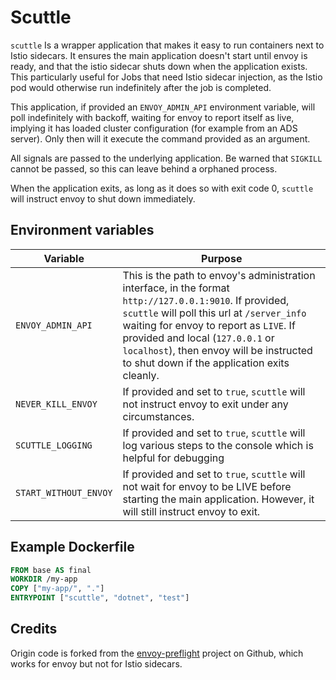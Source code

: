 # Scuttle

`scuttle` Is a wrapper application that makes it easy to run containers next to Istio sidecars.  It ensures the main application doesn't start until envoy is ready, and that the istio sidecar shuts down when the application exists.  This particularly useful for Jobs that need Istio sidecar injection, as the Istio pod would otherwise run indefinitely after the job is completed.

This application, if provided an `ENVOY_ADMIN_API` environment variable, 
will poll indefinitely with backoff, waiting for envoy to report itself as live, implying it has loaded cluster configuration (for example from an ADS server). Only then will it execute the command provided as an argument.

All signals are passed to the underlying application. Be warned that `SIGKILL` cannot be passed, so this can leave behind a orphaned process.

When the application exits, as long as it does so with exit code 0, `scuttle` will instruct envoy to shut down immediately.

## Environment variables

| Variable              | Purpose                                                                                                                                                                                                                                                                                                                                  |
|-----------------------|------------------------------------------------------------------------------------------------------------------------------------------------------------------------------------------------------------------------------------------------------------------------------------------------------------------------------------------|
| `ENVOY_ADMIN_API`     | This is the path to envoy's administration interface, in the format `http://127.0.0.1:9010`. If provided, `scuttle` will poll this url at `/server_info` waiting for envoy to report as `LIVE`. If provided and local (`127.0.0.1` or `localhost`), then envoy will be instructed to shut down if the application exits cleanly. |
| `NEVER_KILL_ENVOY`    | If provided and set to `true`, `scuttle` will not instruct envoy to exit under any circumstances.    
| `SCUTTLE_LOGGING`    | If provided and set to `true`, `scuttle` will log various steps to the console which is helpful for debugging                                                                                                                                                                                                                                                                                                                                                                     |
| `START_WITHOUT_ENVOY` | If provided and set to `true`, `scuttle` will not wait for envoy to be LIVE before starting the main application. However, it will still instruct envoy to exit.                                                                                                                                                                 |

## Example Dockerfile

```dockerfile
FROM base AS final
WORKDIR /my-app
COPY ["my-app/", "."]
ENTRYPOINT ["scuttle", "dotnet", "test"]
```

## Credits

Origin code is forked from the [envoy-preflight](https://github.com/monzo/envoy-preflight) project on Github, which works for envoy but not for Istio sidecars.
